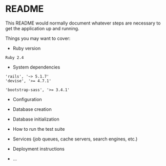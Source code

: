 # README

This README would normally document whatever steps are necessary to get the
application up and running.

Things you may want to cover:

* Ruby version

```
Ruby 2.4
```
* System dependencies
```
'rails', '~> 5.1.7'
'devise', '>= 4.7.1'
```
```Bootstrap
'bootstrap-sass', '>= 3.4.1'
```

* Configuration

* Database creation

* Database initialization

* How to run the test suite

* Services (job queues, cache servers, search engines, etc.)

* Deployment instructions

* ...
